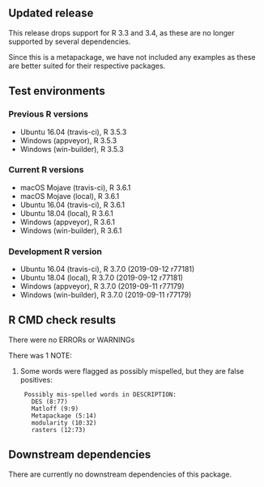 ## Updated release

This release drops support for R 3.3 and 3.4, as these are no longer supported by several dependencies.

Since this is a metapackage, we have not included any examples as these are better suited for their respective packages.

## Test environments

### Previous R versions
* Ubuntu 16.04       (travis-ci), R 3.5.3
* Windows             (appveyor), R 3.5.3
* Windows          (win-builder), R 3.5.3

### Current R versions
* macOS Mojave       (travis-ci), R 3.6.1
* macOS Mojave           (local), R 3.6.1
* Ubuntu 16.04       (travis-ci), R 3.6.1
* Ubuntu 18.04           (local), R 3.6.1
* Windows             (appveyor), R 3.6.1
* Windows          (win-builder), R 3.6.1

### Development R version
* Ubuntu 16.04       (travis-ci), R 3.7.0 (2019-09-12 r77181)
* Ubuntu 18.04           (local), R 3.7.0 (2019-09-12 r77181)
* Windows             (appveyor), R 3.7.0 (2019-09-11 r77179)
* Windows          (win-builder), R 3.7.0 (2019-09-11 r77179)

## R CMD check results

There were no ERRORs or WARNINGs

There was 1 NOTE:

1. Some words were flagged as possibly mispelled, but they are false positives:

        Possibly mis-spelled words in DESCRIPTION:
          DES (8:77)
          Matloff (9:9)
          Metapackage (5:14)
          modularity (10:32)
          rasters (12:73)

## Downstream dependencies

There are currently no downstream dependencies of this package.
